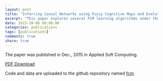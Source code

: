 ```yaml
---
layout: post
title: "Inferring Causal Networks using Fuzzy Cognitive Maps and Evolutionary Algorithms with Application to Gene Regulatory Network Reconstruction"
excerpt: "This paper explores several FCM learning algorithms under the decomposed framework. A set of benchmark problems based on gene network is developed and could be used in further studies."
date: 2015-10-06 00:00:00
categories: publications
tags: [publications]
comments: true
share: true
---
```


The paper was published in Dec., 2015 in Applied Soft Computing.

<a href="http://www.sugarscape.net/downloads/2015-fcm-gene-asc.pdf">PDF Download<a/>

Code and data are uploaded to the github repository named <a href="https://github.com/chenye/fcm">fcm<a/>. 
